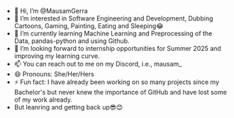 - 👋 Hi, I’m @MausamGerra
- 👀 I’m interested in Software Engineering and Development, Dubbing Cartoons, Gaming, Painting, Eating and Sleeping😂
- 🌱 I’m currently learning Machine Learning and Preprocessing of the Data, pandas-python and using Github.
- 💞️ I’m looking forward to internship opportunities for Summer 2025 and improving my learning curve.
- 📫 You can reach out to me on my Discord, i.e., mausam_
- 😄 Pronouns: She/Her/Hers
- ⚡ Fun fact: I have already been working on so many projects since my Bachelor's but never knew the importance of GitHub and have lost some of my work already.
- But leanring and getting back up😎😊

<!---
MausamGerra/MausamGerra is a ✨ special ✨ repository because its `README.md` (this file) appears on your GitHub profile.
You can click the Preview link to take a look at your changes.
--->
